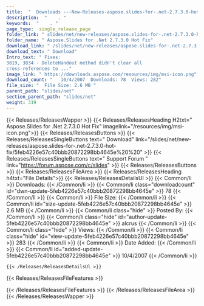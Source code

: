 ```yaml
---
title:  "  Downloads ---New-Releases-aspose.slides-for-.net-2.7.3.0-hot-fix . " 
description:  "    . " 
keywords:  "    . " 
page_type:  single_release_page
folder_link: " slides/net/new-releases/aspose.slides-for-.net-2.7.3.0-hot-fix/"
folder_name: " Aspose.Slides for .Net 2.7.3.0 Hot Fix"
download_link: " /slides/net/new-releases/aspose.slides-for-.net-2.7.3.0-hot-fix/5feb4226e57c40bbb20872298bb4645e"
download_text: " Download"
Intro_text: " Fixes:
3819, 3834 - DeleteHandout method didn't clear all
cross-references to ..."
image_link: " https://downloads.aspose.com/resources/img/msi-icon.png"
download_count: "   10/4/2007  Downloads: 78  Views: 282"
file_size: "  File Size: 2.6 MB "
parent_path: "slides/net"
section_parent_path: "slides/net"
weight: 319 
---
```


{{< Releases/ReleasesWapper >}}
  {{< Releases/ReleasesHeading H2txt=" Aspose.Slides for .Net 2.7.3.0 Hot Fix" imagelink="/resources/img/msi-icon.png">}}
  {{< Releases/ReleasesButtons >}}
    {{< Releases/ReleasesSingleButtons text=" Download" link="/slides/net/new-releases/aspose.slides-for-.net-2.7.3.0-hot-fix/5feb4226e57c40bbb20872298bb4645e%20%20" >}}
    {{< Releases/ReleasesSingleButtons text=" Support Forum " link="https://forum.aspose.com/c/slides" >}}
  {{< Releases/ReleasesButtons >}}
  {{< Releases/ReleasesFileArea >}}
    {{< Releases/ReleasesHeading h4txt="File Details">}}
    {{< Releases/ReleasesDetailsUl >}}
            {{< Common/li  >}} Downloads: {{< /Common/li >}} 
      {{< Common/li class="downloadcount" id="dwn-update-5feb4226e57c40bbb20872298bb4645e" >}} 78 {{< /Common/li >}} 
      {{< Common/li  >}} File Size: {{< /Common/li >}} 
      {{< Common/li id="size-update-5feb4226e57c40bbb20872298bb4645e" >}} 2.6 MB {{< /Common/li >}} 
      {{< Common/li  class="hide" >}} Posted By: {{< /Common/li >}} 
      {{< Common/li class="hide" id="author-update-5feb4226e57c40bbb20872298bb4645e" >}} alcrus {{< /Common/li >}} 
      {{< Common/li class="hide"  >}} Views: {{< /Common/li >}} 
      {{< Common/li class="hide" id="view-update-5feb4226e57c40bbb20872298bb4645e" >}} 283 {{< /Common/li >}} 
      {{< Common/li  >}} Date Added: {{< /Common/li >}} 
      {{< Common/li id="added-update-5feb4226e57c40bbb20872298bb4645e" >}} 10/4/2007 {{< /Common/li >}} 

    {{< /Releases/ReleasesDetailsUl >}}

  {{< Releases/ReleasesFileFeatures >}}
      
  {{< /Releases/ReleasesFileFeatures >}}
 {{< /Releases/ReleasesFileArea >}}
{{< /Releases/ReleasesWapper >}}


